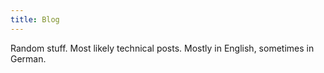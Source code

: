 ```yaml
---
title: Blog
---
```


Random stuff. Most likely technical posts. Mostly in English, sometimes in German.
